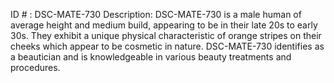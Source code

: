 ID # : DSC-MATE-730
Description: DSC-MATE-730 is a male human of average height and medium build, appearing to be in their late 20s to early 30s. They exhibit a unique physical characteristic of orange stripes on their cheeks which appear to be cosmetic in nature. DSC-MATE-730 identifies as a beautician and is knowledgeable in various beauty treatments and procedures. 